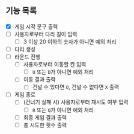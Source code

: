## 기능 목록

- [x] 게임 시작 문구 출력
- [ ] 사용자로부터 다리 길이 입력
  - [ ] 3 이상 20 이하의 숫자가 아니면 예외 처리
- [ ] 다리 생성
- [ ] 라운드 진행
  - [ ] 사용자로부터 이동할 칸 입력
    - [ ] `U` 또는 `D`가 아니면 예외 처리
  - [ ] 이동 결과 출력
    - [ ] 건널 수 있다면 `O`, 건널 수 없다면 `X` 출력
- [ ] 게임 종료
  - [ ] (건너기 실패 시) 사용자로부터 재시도 여부 입력
    - [ ] `R` 또는 `Q`가 아니면 예외 처리
  - [ ] 최종 게임 결과 출력
  - [ ] 총 시도한 횟수 출력
